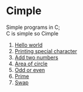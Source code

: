 # Cimple
Simple programs in C;<br>
C is simple so Cimple<br>

1. [Hello world](https://github.com/sourabhkv/Cimple/blob/main/hello_world.c)
2. [Printing special character](https://github.com/sourabhkv/Cimple/blob/main/specialchar.c)
3. [Add two numbers](https://github.com/sourabhkv/Cimple/blob/main/add2numbers.c)
4. [Area of circle](https://github.com/sourabhkv/Cimple/blob/main/areaofcircle.c)
5. [Odd or even](https://github.com/sourabhkv/Cimple/blob/main/oddeven.c)
6. [Prime](https://github.com/sourabhkv/Cimple/blob/main/prime.c)
7. [Swap](https://github.com/sourabhkv/Cimple/blob/main/swap.c)
